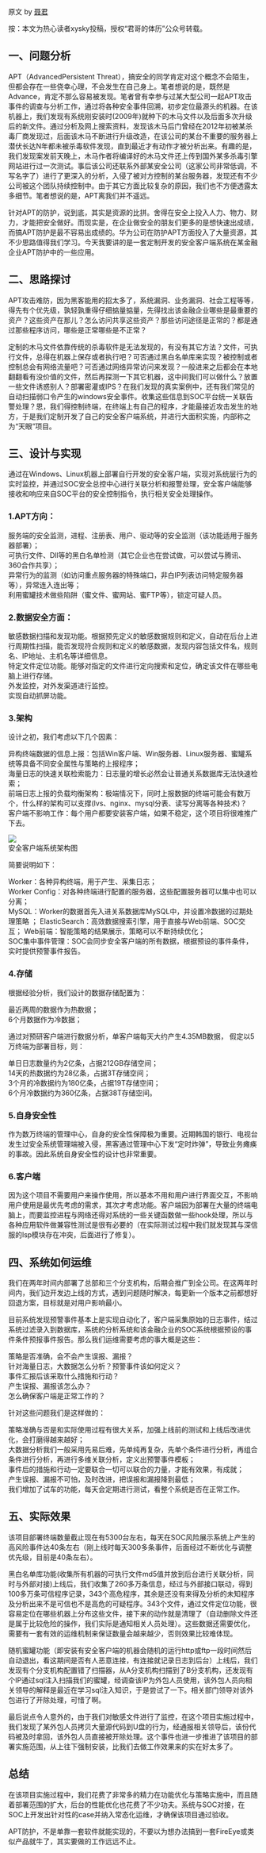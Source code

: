 原文 by [聂君](http://mp.weixin.qq.com/s/_6jpR74JShWdCQl0sIKfdQ)  

按：本文为热心读者xysky投稿，授权“君哥的体历”公众号转载。

## 一、问题分析
 
APT（AdvancedPersistent Threat），搞安全的同学肯定对这个概念不会陌生，但都会存在一些侥幸心理，不会发生在自己身上。笔者想说的是，既然是Advance，肯定不那么容易被发现。笔者曾有幸参与过某大型公司一起APT攻击事件的调查与分析工作，通过将各种安全事件回溯，初步定位最源头的机器。在该机器上，我们发现有系统刚安装时(2009年)就种下的木马文件以及后面多次升级后的新文件。通过分析及网上搜索资料，发现该木马后门曾经在2012年初被某杀毒厂商发现过，后面该木马不断进行升级改造，在该公司的某台不重要的服务器上潜伏长达N年都未被杀毒软件发现，直到最近才有动作才被分析出来。有趣的是，我们发现案发前天晚上，木马作者将编译好的木马文件还上传到国外某多杀毒引擎网站进行过一次测试。事后该公司还联系外部某安全公司（这家公司非常低调，不写名字了）进行了更深入的分析，入侵了被对方控制的某台服务器，发现还有不少公司被这个团队持续控制中。由于其它方面比较复杂的原因，我们也不方便透露太多细节。笔者想说的是，APT离我们并不遥远。  
 
针对APT的防护，说到底，其实是资源的比拼。舍得在安全上投入人力、物力、财力，才能把安全做好。而现实是，在企业做安全的朋友们更多的是想快速出成绩，而搞APT防护是最不容易出成绩的。华为公司在防护APT方面投入了大量资源，其不少思路值得我们学习。今天我要讲的是一套定制开发的安全客户端系统在某金融企业APT防护中的一些应用。  
 
## 二、思路探讨
 
APT攻击难防，因为黑客能用的招太多了，系统漏洞、业务漏洞、社会工程等等，得先有个优先级，孰轻孰重得仔细掂量掂量，先得找出该金融企业哪些是最重要的资产？这些资产在那儿？怎么访问共享这些资产？那些访问途径是正常的？都是通过那些程序访问，哪些是正常哪些是不正常？  
 
定制的木马文件依靠传统的杀毒软件是无法发现的，有没有其它方法？文件，可执行文件，总得在机器上保存或者执行吧？可否通过黑白名单库来实现？被控制或者控制总会有网络流量吧？可否通过网络异常访问来发现？一般进来之后都会在本地翻翻看有没价值的文件，然后再探测一下其它机器，这中间我们可以做什么？放置一些文件诱惑别人？部署密灌或IPS？在我们发现的真实案例中，还有我们常见的自动扫描弱口令产生的windows安全事件。收集这些信息到SOC平台统一关联告警处理？恩，我们得控制终端，在终端上有自己的程序，才能最接近攻击发生的地方，于是我们定制开发了自己的安全客户端系统，并进行大面积实施，内部称之为“天眼”项目。  
 
## 三、设计与实现
 
通过在Windows、Linux机器上部署自行开发的安全客户端，实现对系统层行为的实时监控，并通过SOC安全总控中心进行关联分析和报警处理，安全客户端能够接收和响应来自SOC平台的安全控制指令，执行相关安全处理操作。　  　
 
### 1.APT方向：
 
服务端的安全监测，进程、注册表、用户、驱动等的安全监测（该功能适用于服务器部署）；  
 可执行文件、Dll等的黑白名单检测（其它企业也在尝试做，可以尝试与腾讯、360合作共享）；   
  异常行为的监测（如访问重点服务器的特殊端口，非白IP列表访问特定服务器等），异常连入连出等；  
 利用蜜罐技术做些陷阱（蜜文件、蜜网站、蜜FTP等），锁定可疑人员。  
 
### 2.数据安全方面：
 
 敏感数据扫描和发现功能。根据预先定义的敏感数据规则和定义，自动在后台上进行周期性扫描，能否发现符合规则和定义的敏感数据，发现内容包括文件名，规则名、IP地址、主机名等详细信息。  
特定文件定位功能。能够对指定的文件进行定向搜索和定位，确定该文件在哪些电脑上进行存储。  
外发监控，对外发渠道进行监控。  
实现自动抓屏功能。  
 
### 3.架构
 
设计之初，我们考虑以下几个因素：  
 
异构终端数据的信息上报：包括Win客户端、Win服务器、Linux服务器、蜜罐系统等具备不同安全属性与策略的上报程序；  
海量日志的快速关联检索能力：日志量的增长必然会让普通关系数据库无法快速检索；  
 前端日志上报的负载均衡架构：极端情况下，同时上报数据的终端可能会有数万个，什么样的架构可以支撑(lvs、nginx、mysql分表、读写分离等各种技术)？  
客户端不影响工作：每个用户都要安装客户端，如果不稳定，这个项目将很难推广下去。  
 

![](../pictures/qiyeanquan66.png)  
安全客户端系统架构图

 简要说明如下：  

Worker：各种异构终端，用于产生、采集日志；  
Worker Config：对各种终端进行配置的服务器，这些配置服务器可以集中也可以分离；  
MySQL：Worker的数据首先入进关系数据库MySQL中，并设置冷数据的过期处理策略 ；
ElasticSearch：高效数据搜索引擎，用于直接与Web前端、SOC交互；
Web前端：智能策略的结果展示，策略可以不断持续优化；  
SOC集中事件管理：SOC会同步安全客户端的所有数据，根据预设的事件条件，实时提供预警事件报告。  
 
### 4.存储
 
根据经验分析，我们设计的数据存储配置为：  

最近两周的数据作为热数据；  
6个月数据作为冷数据；  
 
通过对预研客户端进行数据分析，单客户端每天大约产生4.35MB数据， 假定以5万终端为部署目标，则：  

单日日志数量约为2亿条，占据212GB存储空间；  
14天的热数据约为28亿条，占据3T存储空间；  
3个月的冷数据约为180亿条，占据19T存储空间；  
6个月冷数据约为360亿条，占据38T存储空间。  
 
### 5.自身安全性
 
作为数万终端的管理中心，自身的安全性保障极为重要。近期韩国的银行、电视台发生过安全系统管理端被入侵，黑客通过管理中心下发“定时炸弹”，导致业务瘫痪的事故。因此系统自身安全性的设计也非常重要。  

### 6.客户端
 
因为这个项目不需要用户来操作使用，所以基本不用和用户进行界面交互，不影响用户使用是最优先考虑的需求，其次才考虑功能。客户端因为部署在大量的终端电脑上，而要监控进程与网络还得对系统的一些关键函数做一些hook处理，所以与各种应用软件做兼容性测试是很有必要的（在实际测试过程中我们就发现其与深信服的lsp模块存在冲突，后面进行了修复）。  
 
## 四、系统如何运维
 
我们在两年时间内部署了总部和三个分支机构，后期会推广到全公司。在这两年时间内，我们边开发边上线的方式，遇到问题随时解决，每更新一个版本之前都想好回退方案，目标就是对用户影响最小。  
 
目前系统发现预警事件基本上是实现自动化了，客户端采集原始的日志事件，结过系统过滤录入到数据库，系统的分析系统和该金融企业的SOC系统根据预设的事件条件预报事件报告。那么我们运维需要考虑的事大概是这些：  

策略是否准确，会不会产生误报、漏报？  
针对海量日志，大数据怎么分析？预警事件该如何定义？  
事件汇报后该采取什么措施和行动？  
产生误报、漏报该怎么办？  
怎么确保客户端是正常工作的？  
 
针对这些问题我们是这样做的：  

策略准确与否是和实际使用过程有很大关系，加强上线前的测试和上线后改进优化，会打磨得越来越好；  
大数据分析我们一般采用先易后难，先单纯再复杂，先单个条件进行分析，再组合条件进行分析，再进行多维关联分析，定义出预警事件模板；  
事件后的措施和行动一定要联合一切可以联合的力量，才能有效果，有成就；  
产生误报、漏报不可怕，及时改进，把误报和漏报降到最低；  
我们增加了试车的功能，每天会定期进行测试，看整个系统是否在正常工作。  
 
## 五、实际效果
 
该项目部署终端数量截止现在有5300台左右，每天在SOC风险展示系统上产生的高风险事件达40条左右（刚上线时每天300多条事件，后面经过不断优化与调整优先级，目前是40条左右）。  
 
黑白名单库功能(收集所有机器的可执行文件md5值并放到后台进行关联分析，同时与外部对接)上线后，我们收集了260多万条信息，经过与外部接口联动，得到100多万条可信程序记录，343个高危程序，其余是还没有来得及分析的未知程序及分析出来不是可信也不是高危的可疑程序。343个文件，通过文件定位功能，很容易定位在哪些机器上分布这些文件，接下来的动作就是清理了（自动删除文件还是属于比较危险的操作，我们实际是通知相关人员处理）。这些数据还需要优化，需要有一套有效的运维机制来保证数量会越来越少，否则效果比较难体现。  
 
随机蜜罐功能（即安装有安全客户端的机器会随机的运行http或ftp一段时间然后自动退出，看这期间是否有人恶意连接，有连接就记录日志到后台）上线后，我们发现有个分支机构配置错了扫描器，从A分支机构扫描到了B分支机构，还发现有个IP通过sql注入扫描我们的蜜罐，经调查该IP为外包人员使用，该外包人员向相关领导的解释是最近在学习sql注入知识，于是尝试了一下。相关部门领导对该外包进行了开除处理，可惜了啊。  
 
最后说点令人意外的，由于我们对敏感文件进行了监控，在这个项目实施过程中，我们发现了某外包人员拷贝大量源代码到U盘的行为，经通报相关领导后，该份代码被及时拿回，该外包人员直接被开除处理。这个事件也进一步推进了该项目的部署实施范围，从上往下强制安装，比我们去做工作效果来的实在好太多了。  
 
## 总结
 
在该项目实施过程中，我们花费了非常多的精力在功能优化与策略实施中，而且随着部署范围的扩大，后台的性能优化也花费了不少功夫。系统与SOC对接，在SOC上开发出针对性的case并纳入常态化运维，才确保该项目通过验收。  
 
APT防护，不是单靠一套软件就能实现的，不要以为想办法搞到一套FireEye或类似产品就牛了，其实要做的工作远远不止。  